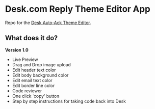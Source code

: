 # Desk.com Reply Theme Editor App

Repo for the [Desk Auto-Ack Theme Editor](https://auto-ack-editor.herokuapp.com).

## What does it do?

**Version 1.0**
* Live Preview
* Drag and Drop image upload
* Edit header text color 
* Edit body background color
* Edit email text color
* Edit border line color
* Code reviewer
* One click 'copy' button
* Step by step instructions for taking code back into Desk